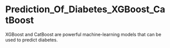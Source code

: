 # Prediction_Of_Diabetes_XGBoost_CatBoost
XGBoost and CatBoost are powerful machine-learning models that can be used to predict diabetes.
